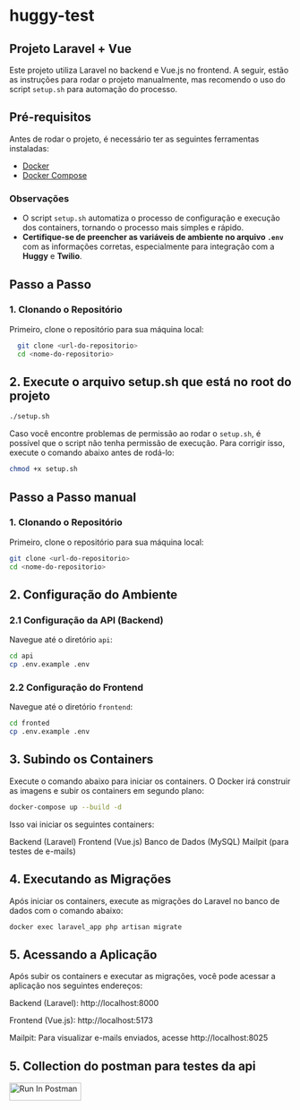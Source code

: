 # huggy-test

## Projeto Laravel + Vue

Este projeto utiliza Laravel no backend e Vue.js no frontend. A seguir, estão as instruções para rodar o projeto manualmente, mas recomendo o uso do script `setup.sh` para automação do processo.

## Pré-requisitos

Antes de rodar o projeto, é necessário ter as seguintes ferramentas instaladas:

- [Docker](https://www.docker.com/get-started)
- [Docker Compose](https://docs.docker.com/compose/install/)

### Observações

- O script `setup.sh` automatiza o processo de configuração e execução dos containers, tornando o processo mais simples e rápido. 
- **Certifique-se de preencher as variáveis de ambiente no arquivo `.env`** com as informações corretas, especialmente para integração com a **Huggy** e **Twilio**.

## Passo a Passo

### 1. Clonando o Repositório
Primeiro, clone o repositório para sua máquina local:

```bash
  git clone <url-do-repositorio>
  cd <nome-do-repositorio>
```

## 2. Execute o arquivo setup.sh que está no root do projeto

```bash
./setup.sh
```

Caso você encontre problemas de permissão ao rodar o `setup.sh`, é possível que o script não tenha permissão de execução. Para corrigir isso, execute o comando abaixo antes de rodá-lo:

```bash
chmod +x setup.sh
```

## Passo a Passo manual

### 1. Clonando o Repositório

Primeiro, clone o repositório para sua máquina local:

```bash
git clone <url-do-repositorio>
cd <nome-do-repositorio>
```

## 2. Configuração do Ambiente

### 2.1 Configuração da API (Backend)

Navegue até o diretório `api`:

```bash
cd api
cp .env.example .env
```

### 2.2 Configuração do Frontend
Navegue até o diretório `frontend`:

```bash
cd fronted
cp .env.example .env
```

## 3. Subindo os Containers

Execute o comando abaixo para iniciar os containers. O Docker irá construir as imagens e subir os containers em segundo plano:

```bash
docker-compose up --build -d
```

Isso vai iniciar os seguintes containers:

Backend (Laravel)
Frontend (Vue.js)
Banco de Dados (MySQL)
Mailpit (para testes de e-mails)

## 4. Executando as Migrações

Após iniciar os containers, execute as migrações do Laravel no banco de dados com o comando abaixo:

```bash
docker exec laravel_app php artisan migrate
```

## 5. Acessando a Aplicação

Após subir os containers e executar as migrações, você pode acessar a aplicação nos seguintes endereços:

Backend (Laravel): http://localhost:8000

Frontend (Vue.js): http://localhost:5173

Mailpit: Para visualizar e-mails enviados, acesse http://localhost:8025

## 5. Collection do postman para testes da api

[<img src="https://run.pstmn.io/button.svg" alt="Run In Postman" style="width: 128px; height: 32px;">](https://app.getpostman.com/run-collection/26530639-4f982cc8-8386-4b30-8021-9bf10d400685?action=collection%2Ffork&source=rip_markdown&collection-url=entityId%3D26530639-4f982cc8-8386-4b30-8021-9bf10d400685%26entityType%3Dcollection%26workspaceId%3Dd7914fe0-6a0e-4c18-a48b-86acca162e67#?env%5Btest%5D=W3sia2V5IjoidG9rZW4tY29yZS1jbGllbnQiLCJ2YWx1ZSI6IiIsImVuYWJsZWQiOnRydWUsInR5cGUiOiJkZWZhdWx0Iiwic2Vzc2lvblZhbHVlIjoiIiwiY29tcGxldGVTZXNzaW9uVmFsdWUiOiIiLCJzZXNzaW9uSW5kZXgiOjB9XQ==)